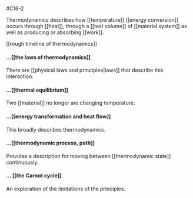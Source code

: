 #C16-2 

Thermodynamics describes how [[temperature]] [[energy conversion]] occurs through [[heat]], through a [[test volume]] of [[material system]] as well as producing or absorbing [[work]].

[[rough timeline of thermodynamics]]

#### ...[[the laws of thermodynamics]]
There are [[physical laws and principles|laws]] that describe this interaction.

#### ...[[thermal equilibrium]]
Two [[material]] no longer are changing temperature.

#### ...[[energy transformation and heat flow]]
This broadly describes thermodynamics.

#### ...[[thermodynamic process, path]]
Provides a description for moving between [[thermodynamic state]] continuously.

#### ... [[the Carnot cycle]]
An exploration of the limitations of the principles.